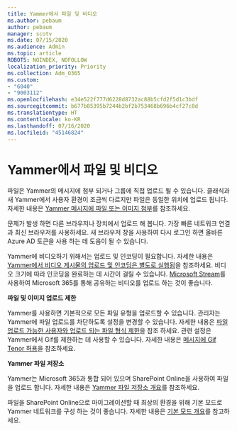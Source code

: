 ```yaml
---
title: Yammer에서 파일 및 비디오
ms.author: pebaum
author: pebaum
manager: scotv
ms.date: 07/15/2020
ms.audience: Admin
ms.topic: article
ROBOTS: NOINDEX, NOFOLLOW
localization_priority: Priority
ms.collection: Adm_O365
ms.custom:
- "6040"
- "9003112"
ms.openlocfilehash: e34e522f777d6228d8732ac88b5cfd2f5d1c3bdf
ms.sourcegitcommit: b677b85395b7244b2bf2b753468b696b4cf27c8d
ms.translationtype: HT
ms.contentlocale: ko-KR
ms.lasthandoff: 07/16/2020
ms.locfileid: "45146824"
---
```

# <a name="files-and-videos-in-yammer"></a>Yammer에서 파일 및 비디오

파일은 Yammer의 메시지에 첨부 되거나 그룹에 직접 업로드 될 수 있습니다. 클래식과 새 Yammer에서 사용자 환경이 조금씩 다르지만 파일은 동일한 위치에 업로드 됩니다. 자세한 내용은 [Yammer 메시지에 파일 또는 이미지 첨부](https://support.microsoft.com/office/attach-a-file-or-image-to-a-yammer-message-f576d4d1-ad66-4ce4-9c43-46cf75978dbf)를 참조하세요.  

문제가 발생 하면 다른 브라우저나 장치에서 업로드 해 봅니다. 가장 빠른 네트워크 연결과 최신 브라우저를 사용하세요. 새 브라우저 창을 사용하여 다시 로그인 하면 올바른 Azure AD 토큰을 사용 하는 데 도움이 될 수 있습니다.

Yammer에 비디오하기 위해서는 업로드 및 인코딩이 필요합니다. 자세한 내용은 [Yammer에서 비디오 게시물의 업로드 및 인코딩은 별도로 실행됨](https://support.microsoft.com/office/video-posts-in-yammer-upload-and-encode-separately-5b3a348e-3a0a-4c4b-95b1-eabdf245ba25)을 참조하세요. 비디오 크기에 따라 인코딩을 완료하는 데 시간이 걸릴 수 있습니다. [Microsoft Stream](https://docs.microsoft.com/stream/overview)를 사용하여 Microsoft 365를 통해 공유하는 비디오를 업로드 하는 것이 좋습니다.

**파일 및 이미지 업로드 제한**

Yammer를 사용하면 기본적으로 모든 파일 유형을 업로드할 수 있습니다. 관리자는 Yammer에 파일 업로드를 차단하도록 설정을 변경할 수 있습니다. 자세한 내용은 [파일 업로드 가능한 사용자와 업로드 되는 파일 형식 제한](https://docs.microsoft.com/yammer/configure-your-yammer-network/configure-yammer#restrict-who-can-upload-files-and-limit-file-formats)을 참조 하세요. 관련 설정은 Yammer에서 Gif를 제한하는 데 사용할 수 있습니다. 자세한 내용은 [메시지에 Gif Tenor 허용](https://docs.microsoft.com/yammer/configure-your-yammer-network/configure-yammer#allow-tenor-gifs-in-messages)을 참조하세요.

**Yammer 파일 저장소**

Yammer는 Microsoft 365과 통합 되어 있으며 SharePoint Online을 사용하여 파일을 업로드 합니다. 자세한 내용은 [Yammer 파일 저장소 개요](https://docs.microsoft.com/yammer/get-started-with-yammer/file-storage)를 참조하세요. 

파일을 SharePoint Online으로 마이그레이션할 때 최상의 환경을 위해 기본 모드로 Yammer 네트워크를 구성 하는 것이 좋습니다. 자세한 내용은 [기본 모드 개요](https://docs.microsoft.com/yammer/configure-your-yammer-network/overview-native-mode)를 참고하세요. 